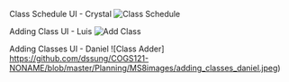 Class Schedule UI - Crystal
![Class Schedule](https://github.com/dssung/COGS121-NONAME/blob/master/Planning/MS8images/class%20sched%20crystal.JPG)

Adding Class UI - Luis
![Add Class](https://github.com/dssung/COGS121-NONAME/blob/master/Planning/MS8images/adding%20class%20luis.JPG)

Adding Classes UI - Daniel
![Class Adder] https://github.com/dssung/COGS121-NONAME/blob/master/Planning/MS8images/adding_classes_daniel.jpeg)
